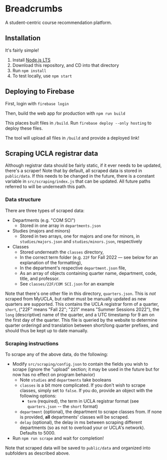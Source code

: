 # Breadcrumbs

A student-centric course recommendation platform.

## Installation

It's fairly simple!

1. Install [Node.js LTS](https://nodejs.org/en/download/)
2. Download this repository, and CD into that directory
3. Run `npm install`
4. To test locally, use `npm start`

## Deploying to Firebase

First, login with
`firebase login`

Then, build the web app for production with
`npm run build`

This places built files in `/build`. Run
`firebase deploy --only hosting` to deploy these files.

The tool will upload all files in `/build` and provide a deployed link!

## Scraping UCLA registrar data

Although registrar data should be fairly static, if it ever needs to be updated, there's a scraper! Note that by default, all scraped data is stored in `public/data`. If this needs to be changed in the future, there is a constant variable in `src/scraping/index.js` that can be updated. All future paths referred to will be underneath this path.

### Data structure

There are three types of scraped data:

- Departments (e.g. "COM SCI")
  - Stored in one array in `departments.json`
- Studies (majors and minors)
  - Stored in two arrays, one for majors and one for minors, in `studies/majors.json` and `studies/minors.json`, respectively
- Classes
  - Stored underneath the `classes` directory,
  - In the correct term folder (e.g. `22F` for Fall 2022 — see below for an explanation of the formatting),
  - In the department's respective `department.json` file,
  - As an array of objects containing quarter name, department, code, title, and professor.
  - See `classes/22F/COM SCI.json` for an example

Note that there's one other file in this directory, `quarters.json`. This is _not_ scraped from MyUCLA, but rather must be manually updated as new quarters are supported. This contains the UCLA registrar form of a quarter, `short`, ("22F" means "Fall 22"; "221" means "Summer Sessions 2022"), the `long` (descriptive) name of the quarter, and a UTC timestamp for 9 am on the first day of the quarter. This file is queried by the website to determine quarter orderingd and translation between short/long quarter prefixes, and should thus be kept up to date manually.

### Scraping instructions

To scrape any of the above data, do the following:

- Modify `src/scraping/config.json` to contain the fields you wish to scrape (ignore the "upload" section; it may be used in the future but for now has no effect on program behavior)
  - Note `studies` and `departments` take booleans
  - `classes` is a bit more complicated. If you don't wish to scrape classes, simply set to `false`. If you do, provide an object with the following options:
    - `term` (required), the term in UCLA registrar format (see `quarters.json` -- the `short` format)
  - `department` (optional), the department to scrape classes from. If none is provided, **all** departments' classes will be scraped.
  - `delay` (optional), the delay in ms between scraping different departments (so as not to overload your or UCLA's network). Defaults to 5000.
- Run `npm run scrape` and wait for completion!

Note that scraped data will be saved to `public/data` and organized into subfolders as described above.
